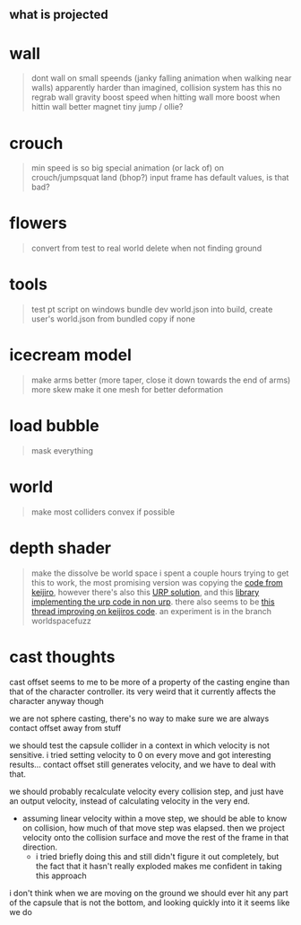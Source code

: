 what is projected
---

# wall
> dont wall on small speends (janky falling animation when walking near walls)
  > apparently harder than imagined, collision system has this
> no regrab wall gravity
> boost speed when hitting wall
> more boost when hittin wall
> better magnet
> tiny jump / ollie?

# crouch
> min speed is so big
> special animation (or lack of) on crouch/jumpsquat land (bhop?)
> input frame has default values, is that bad?

# flowers
> convert from test to real world
> delete when not finding ground

# tools
> test pt script on windows
> bundle dev world.json into build, create user's world.json from bundled copy if none

# icecream model
> make arms better (more taper, close it down towards the end of arms)
> more skew
> make it one mesh for better deformation

# load bubble
> mask everything

# world
> make most colliders convex if possible

# depth shader
> make the dissolve be world space
  > i spent a couple hours trying to get this to work, the most promising version was copying the [code from keijiro](https://github.com/keijiro/DepthInverseProjection/blob/master/Assets/InverseProjection/Resources/InverseProjection.shader), however there's also this [URP solution](https://docs.unity3d.com/Packages/com.unity.render-pipelines.universal@11.0/manual/writing-shaders-urp-reconstruct-world-position.html), and this [library implementing the urp code in non urp](https://github.com/wave-harmonic/crest/blob/master/crest/Assets/Crest/Crest/Shaders/Helpers/BIRP/Common.hlsl). there also seems to be [this thread improving on keijiros code](https://forum.unity.com/threads/solved-clip-space-to-world-space-in-a-vertex-shader.531492/). an experiment is in the branch worldspacefuzz


# cast thoughts
cast offset seems to me to be more of a property of the casting engine than that of the character controller.
its very weird that it currently affects the character anyway though

we are not sphere casting, there's no way to make sure we are always contact offset away from stuff

we should test the capsule collider in a context in which velocity is not sensitive. i tried setting velocity to 0 on every move and got interesting results...
  contact offset still generates velocity, and we have to deal with that.

we should probably recalculate velocity every collision step, and just have an output velocity, instead of calculating velocity in the very end.
  - assuming linear velocity within a move step, we should be able to know on collision, how much of that move step was elapsed. then we project velocity onto the collision surface and move the rest of the frame in that direction.
    - i tried briefly doing this and still didn't figure it out completely, but the fact that it hasn't really exploded makes me confident in taking this approach


i don't think when we are moving on the ground we should ever hit any part of the capsule that is not the bottom, and looking quickly into it it seems like we do